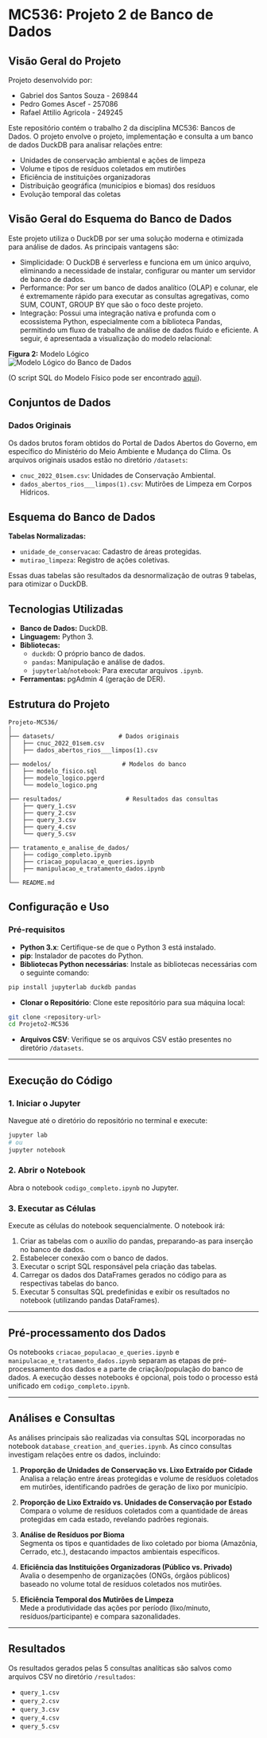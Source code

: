 # MC536: Projeto 2 de Banco de Dados

## Visão Geral do Projeto
Projeto desenvolvido por:  
- Gabriel dos Santos Souza - 269844  
- Pedro Gomes Ascef - 257086 
- Rafael Attilio Agricola - 249245

Este repositório contém o trabalho 2 da disciplina MC536: Bancos de Dados. O projeto envolve o projeto, implementação e consulta a um banco de dados DuckDB para analisar relações entre:

- Unidades de conservação ambiental e ações de limpeza
- Volume e tipos de resíduos coletados em mutirões
- Eficiência de instituições organizadoras
- Distribuição geográfica (municípios e biomas) dos resíduos
- Evolução temporal das coletas

## Visão Geral do Esquema do Banco de Dados
Este projeto utiliza o DuckDB por ser uma solução moderna e otimizada para análise de dados. As principais vantagens são:

- Simplicidade: O DuckDB é serverless e funciona em um único arquivo, eliminando a necessidade de instalar, configurar ou manter um servidor de banco de dados.
- Performance: Por ser um banco de dados analítico (OLAP) e colunar, ele é extremamente rápido para executar as consultas agregativas, como SUM, COUNT, GROUP BY que são o foco deste projeto.
- Integração: Possui uma integração nativa e profunda com o ecossistema Python, especialmente com a biblioteca Pandas, permitindo um fluxo de trabalho de análise de dados fluido e eficiente.
 A seguir, é apresentada a visualização do modelo relacional:

**Figura 2:** Modelo Lógico  
![Modelo Lógico do Banco de Dados](modelos/modelo_logico.png)  

(O script SQL do Modelo Físico pode ser encontrado [aqui](modelos/modelo_fisico.sql)).

## Conjuntos de Dados
### Dados Originais
Os dados brutos foram obtidos do Portal de Dados Abertos do Governo, em específico do Ministério do Meio Ambiente e Mudança do Clima. Os arquivos originais usados estão no diretório `/datasets`:
- `cnuc_2022_01sem.csv`: Unidades de Conservação Ambiental.
- `dados_abertos_rios___limpos(1).csv`: Mutirões de Limpeza em Corpos Hídricos.

## Esquema do Banco de Dados

**Tabelas Normalizadas:**
- `unidade_de_conservacao`: Cadastro de áreas protegidas.
- `mutirao_limpeza`: Registro de ações coletivas.

Essas duas tabelas são resultados da desnormalização de outras 9 tabelas, para otimizar o DuckDB.


## Tecnologias Utilizadas
- **Banco de Dados:** DuckDB.
- **Linguagem:** Python 3.
- **Bibliotecas:**
  - `duckdb`: O próprio banco de dados.
  - `pandas`: Manipulação e análise de dados.
  - `jupyterlab`/`notebook`: Para executar arquivos `.ipynb`.
- **Ferramentas:** pgAdmin 4 (geração de DER).

## Estrutura do Projeto
```plaintext
Projeto-MC536/
│
├── datasets/                  # Dados originais
│   ├── cnuc_2022_01sem.csv
│   ├── dados_abertos_rios___limpos(1).csv
│
├── modelos/                    # Modelos do banco
│   ├── modelo_fisico.sql
│   ├── modelo_logico.pgerd
│   └── modelo_logico.png
│
├── resultados/                  # Resultados das consultas
│   ├── query_1.csv
│   ├── query_2.csv
│   ├── query_3.csv
│   ├── query_4.csv
│   └── query_5.csv
│
├── tratamento_e_analise_de_dados/                
│   ├── codigo_completo.ipynb
│   ├── criacao_populacao_e_queries.ipynb
│   ├── manipulacao_e_tratamento_dados.ipynb
│            
└── README.md                            
```

## Configuração e Uso
### Pré-requisitos
- **Python 3.x**: Certifique-se de que o Python 3 está instalado.
- **pip**: Instalador de pacotes do Python.
- **Bibliotecas Python necessárias**: Instale as bibliotecas necessárias com o seguinte comando:
 ```bash
 pip install jupyterlab duckdb pandas 
 ```
- **Clonar o Repositório**: Clone este repositório para sua máquina local:
 ```bash
 git clone <repository-url>
 cd Projeto2-MC536
 ```
- **Arquivos CSV**: Verifique se os arquivos CSV estão presentes no diretório `/datasets`.

---
## Execução do Código
### 1. Iniciar o Jupyter
Navegue até o diretório do repositório no terminal e execute:
```bash
jupyter lab
# ou
jupyter notebook
```
### 2. Abrir o Notebook
Abra o notebook `codigo_completo.ipynb` no Jupyter.
### 3. Executar as Células
Execute as células do notebook sequencialmente. O notebook irá:

1. Criar as tabelas com o auxílio do pandas, preparando-as para inserção no banco de dados.
2. Estabelecer conexão com o banco de dados.
3. Executar o script SQL responsável pela criação das tabelas.
4. Carregar os dados dos DataFrames gerados no código para as respectivas tabelas do banco.
5. Executar 5 consultas SQL predefinidas e exibir os resultados no notebook (utilizando pandas DataFrames).

---
## Pré-processamento dos Dados

Os notebooks `criacao_populacao_e_queries.ipynb` e `manipulacao_e_tratamento_dados.ipynb` separam as etapas de pré-processamento dos dados e a parte de criação/população do banco de dados. A execução desses notebooks é opcional, pois todo o processo está unificado em `codigo_completo.ipynb`.

---
## Análises e Consultas
As análises principais são realizadas via consultas SQL incorporadas no notebook
`database_creation_and_queries.ipynb`. As cinco consultas investigam relações entre os dados, incluindo:

1. **Proporção de Unidades de Conservação vs. Lixo Extraído por Cidade**  
   Analisa a relação entre áreas protegidas e volume de resíduos coletados em mutirões, identificando padrões de geração de lixo por município.

2. **Proporção de Lixo Extraído vs. Unidades de Conservação por Estado**  
   Compara o volume de resíduos coletados com a quantidade de áreas protegidas em cada estado, revelando padrões regionais.

3. **Análise de Resíduos por Bioma**  
   Segmenta os tipos e quantidades de lixo coletado por bioma (Amazônia, Cerrado, etc.), destacando impactos ambientais específicos.

4. **Eficiência das Instituições Organizadoras (Público vs. Privado)**  
   Avalia o desempenho de organizações (ONGs, órgãos públicos) baseado no volume total de resíduos coletados nos mutirões.

5. **Eficiência Temporal dos Mutirões de Limpeza**  
   Mede a produtividade das ações por período (lixo/minuto, resíduos/participante) e compara sazonalidades.
---
## Resultados
Os resultados gerados pelas 5 consultas analíticas são salvos como arquivos CSV no diretório `/resultados`:
- `query_1.csv`
- `query_2.csv`
- `query_3.csv`
- `query_4.csv`
- `query_5.csv`
